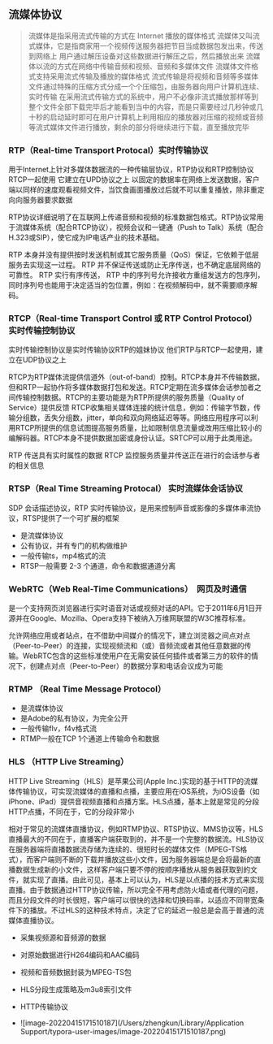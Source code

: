## 流媒体协议

> 流媒体是指采用流式传输的方式在 Internet 播放的媒体格式
> 流媒体又叫流式媒体，它是指商家用一个视频传送服务器把节目当成数据包发出来，传送到网络上
> 用户通过解压设备对这些数据进行解压之后，然后播放出来
> 流媒体以流的方式在网络中传输音频和视频、音频和多媒体文件
> 流媒体文件格式支持采用流式传输及播放的媒体格式
> 流式传输是将视频和音频等多媒体文件通过特殊的压缩方式分成一个个压缩包，由服务器向用户计算机连续、实时传输
> 在采用流式传输方式的系统中，用户不必像非流式播放那样等到整个文件全部下载完毕后才能看到当中的内容，而是只需要经过几秒钟或几十秒的启动延时即可在用户计算机上利用相应的播放器对压缩的视频或音频等流式媒体文件进行播放，剩余的部分将继续进行下载，直至播放完毕

### RTP（Real-time Transport Protocal）实时传输协议

用于Internet上针对多媒体数据流的一种传输层协议，RTP协议和RTP控制协议RTCP一起使用
它建立在UPD协议之上
以固定的数据率在网络上发送数据，客户端以同样的速度观看视频文件，当饮食画面播放过后就不可以重复播放，除非重定向向服务器要求数据

RTP协议详细说明了在互联网上传递音频和视频的标准数据包格式。RTP协议常用于流媒体系统（配合RTCP协议），视频会议和一键通（Push to Talk）系统（配合H.323或SIP），使它成为IP电话产业的技术基础。

RTP 本身并没有提供按时发送机制或其它服务质量（QoS）保证，它依赖于低层服务去实现这一过程。 RTP 并不保证传送或防止无序传送，也不确定底层网络的可靠性。 RTP 实行有序传送， RTP 中的序列号允许接收方重组发送方的包序列，同时序列号也能用于决定适当的包位置，例如：在视频解码中，就不需要顺序解码。


### RTCP（Real-time Transport Control 或 RTP Control Protocol）实时传输控制协议

实时传输控制协议是实时传输协议RTP的姐妹协议
他们RTP与RTCP一起使用，建立在UDP协议之上

RTCP为RTP媒体流提供信道外（out-of-band）控制。RTCP本身并不传输数据，但和RTP一起协作将多媒体数据打包和发送。RTCP定期在流多媒体会话参加者之间传输控制数据。RTCP的主要功能是为RTP所提供的服务质量（Quality of Service）提供反馈
RTCP收集相关媒体连接的统计信息，例如：传输字节数，传输分组数，丢失分组数，jitter，单向和双向网络延迟等等。网络应用程序可以利用RTCP所提供的信息试图提高服务质量，比如限制信息流量或改用压缩比较小的编解码器。RTCP本身不提供数据加密或身份认证。SRTCP可以用于此类用途。

RTP 传送具有实时属性的数据
RTCP 监控服务质量并传送正在进行的会话参与者的相关信息

### RTSP（Real Time Streaming Protocal） 实时流媒体会话协议

SDP 会话描述协议，RTP 实时传输协议，是用来控制声音或影像的多媒体串流协议，RTSP提供了一个可扩展的框架

- 是流媒体协议
- 公有协议，并有专门的机构做维护
- 一般传输ts，mp4格式的流
- RTSP一般需要 2-3 个通道，命令和数据通道分离


### WebRTC（Web Real-Time Communications）  网页及时通信

是一个支持网页浏览器进行实时语音对话或视频对话的API。它于2011年6月1日开源并在Google、Mozilla、Opera支持下被纳入万维网联盟的W3C推荐标准。

允许网络应用或者站点，在不借助中间媒介的情况下，建立浏览器之间点对点（Peer-to-Peer）的连接，实现视频流和（或）音频流或者其他任意数据的传输。WebRTC包含的这些标准使用户在无需安装任何插件或者第三方的软件的情况下，创建点对点（Peer-to-Peer）的数据分享和电话会议成为可能


### RTMP （Real Time Message Protocol）

- 是流媒体协议
- 是Adobe的私有协议，为完全公开
- 一般传输flv，f4v格式流
- RTMP一般在TCP 1个通道上传输命令和数据

### HLS （HTTP Live Streaming）

HTTP Live Streaming（HLS）是苹果公司(Apple Inc.)实现的基于HTTP的流媒体传输协议，可实现流媒体的直播和点播，主要应用在iOS系统，为iOS设备（如iPhone、iPad）提供音视频直播和点播方案。HLS点播，基本上就是常见的分段HTTP点播，不同在于，它的分段非常小

相对于常见的流媒体直播协议，例如RTMP协议、RTSP协议、MMS协议等，HLS直播最大的不同在于，直播客户端获取到的，并不是一个完整的数据流。HLS协议在服务器端将直播数据流存储为连续的、很短时长的媒体文件（MPEG-TS格式），而客户端则不断的下载并播放这些小文件，因为服务器端总是会将最新的直播数据生成新的小文件，这样客户端只要不停的按顺序播放从服务器获取到的文件，就实现了直播。由此可见，基本上可以认为，HLS是以点播的技术方式来实现直播。由于数据通过HTTP协议传输，所以完全不用考虑防火墙或者代理的问题，而且分段文件的时长很短，客户端可以很快的选择和切换码率，以适应不同带宽条件下的播放。不过HLS的这种技术特点，决定了它的延迟一般总是会高于普通的流媒体直播协议。

- 采集视频源和音频源的数据
- 对原始数据进行H264编码和AAC编码
- 视频和音频数据封装为MPEG-TS包
- HLS分段生成策略及m3u8索引文件
- HTTP传输协议

- ![image-20220415171510187](/Users/zhengkun/Library/Application Support/typora-user-images/image-20220415171510187.png)

